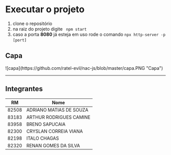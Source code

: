 ﻿<h1>Executar o projeto</h1>
<ol>
<li> clone o repositório</li>
<li> na raiz do projeto digite <code> npm start </code>
<li> caso a porta <strong>8080</strong> já esteja em uso rode o comando  <code>npx http-server -p [port]</code></li>
</ol>
<h2>Capa</h2>
![capa](https://github.com/ratel-evil/nac-js/blob/master/capa.PNG "Capa")


<hr>
<h2> Integrantes </h2>
<table>
  <th><b>RM</b></th>
  <th><b>Nome</b></th>
  <tbody>
    <tr>
      <td>82508</td>
      <td>ADRIANO MATIAS DE SOUZA</td>
    </tr>
    <tr>
      <td>83183</td>
      <td>ARTHUR RODRIGUES CAMINE</td>
    </tr>
    <tr>
      <td>83958</td>
      <td>BRENO SAPUCAIA</td>
    </tr>
    <tr>
      <td>82300</td>
      <td>CRYSLAN CORREIA VIANA</td>
    </tr>
     <tr>
      <td>82198</td>
       <td>ITALO CHAGAS</td>
    </tr>
     <tr>
      <td>82320</td>
       <td>RENAN GOMES DA SILVA</td>
    </tr>
  </tbody>
</table>

